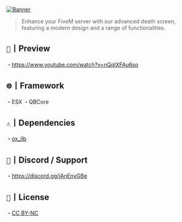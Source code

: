 [![Banner](https://i.imgur.com/AWqiqmn.png)](https://discord.gg/jAnEnyGBe)
> Enhance your FiveM server with our advanced death screen, featuring a modern design and a range of functionalities.

## ` 📸 `丨Preview
・https://www.youtube.com/watch?v=nQqlXFAu6so

## ` 🌐 `丨Framework
・ESX
・QBCore

## ` ⚠️ `丨Dependencies
・[ox_lib](https://github.com/overextended/ox_lib/releases/)

## ` 🔗 `丨Discord / Support
・https://discord.gg/jAnEnyGBe

## ` 📄 `丨License
・[CC BY-NC](https://creativecommons.org/licenses/by-nc/4.0/)
